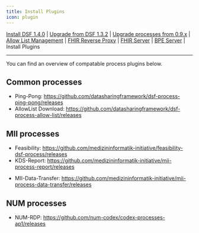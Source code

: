 ```yaml
---
title: Install Plugins
icon: plugin
---
```

 [Install DSF 1.4.0](/stable/maintain/install.md) | [Upgrade from DSF 1.3.2](/stable/maintain/upgrade-from-1.md) | [Upgrade processes from 0.9.x](/stable/maintain/upgrade-from-0.md) | [Allow List Management](/stable/maintain/allowList-mgm.md) | [FHIR Reverse Proxy](/stable/maintain/fhir-reverse-proxy/README.md) | [FHIR Server](/stable/maintain/fhir/README.md) | [BPE Server](/stable/maintain/bpe/README.md) | Install Plugins 

---

You can find an overview of compatable process plugins below.

## Common processes

- Ping-Pong: https://github.com/datasharingframework/dsf-process-ping-pong/releases
- AllowList Download: https://github.com/datasharingframework/dsf-process-allow-list/releases

## MII processes

- Feasibility: https://github.com/medizininformatik-initiative/feasibility-dsf-process/releases
- KDS-Report: https://github.com/medizininformatik-initiative/mii-process-report/releases
<!-- - MII-Data-Sharing: https://github.com/medizininformatik-initiative/mii-process-data-sharing/releases -->
- MII-Data-Transfer: https://github.com/medizininformatik-initiative/mii-process-data-transfer/releases

## NUM processes
- NUM-RDP: https://github.com/num-codex/codex-processes-ap1/releases
